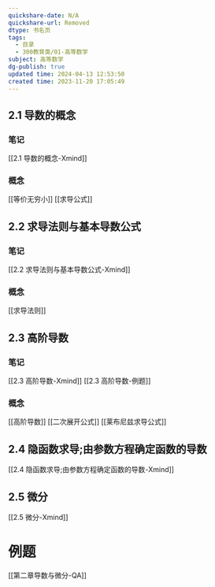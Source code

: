 ```yaml
---
quickshare-date: N/A
quickshare-url: Removed
dtype: 书名页
tags:
  - 目录
  - 300教育类/01-高等数学
subject: 高等数学
dg-publish: true
updated time: 2024-04-13 12:53:50
created time: 2023-11-20 17:05:49
---
```

## 2.1 导数的概念
### 笔记
[[2.1 导数的概念-Xmind]]
### 概念
[[等价无穷小]]
[[求导公式]]
## 2.2 求导法则与基本导数公式
### 笔记
[[2.2 求导法则与基本导数公式-Xmind]]
### 概念
[[求导法则]]
## 2.3 高阶导数
### 笔记
[[2.3 高阶导数-Xmind]]
[[2.3 高阶导数-例题]]

### 概念
[[高阶导数]]
[[二次展开公式]]
[[莱布尼兹求导公式]]
## 2.4 隐函数求导;由参数方程确定函数的导数
[[2.4 隐函数求导;由参数方程确定函数的导数-Xmind]]
## 2.5 微分
[[2.5 微分-Xmind]]

# 例题
[[第二章导数与微分-QA]]